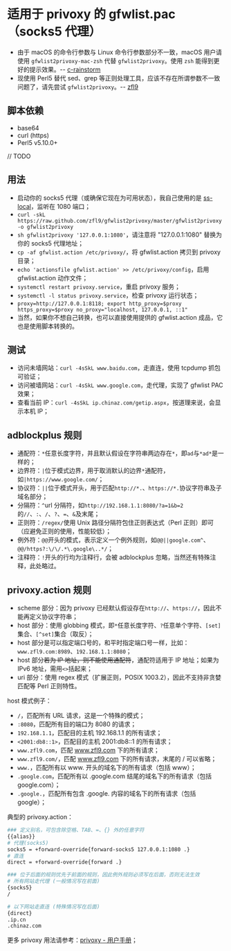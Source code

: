 # 适用于 privoxy 的 gfwlist.pac（socks5 代理）
- 由于 macOS 的命令行参数与 Linux 命令行参数部分不一致，macOS 用户请使用 `gfwlist2privoxy-mac-zsh` 代替 `gfwlist2privoxy`。使用 `zsh` 能得到更好的提示效果。-- [c-rainstorm](https://github.com/c-rainstorm)
- 现使用 Perl5 替代 sed、grep 等正则处理工具，应该不存在所谓参数不一致问题了，请先尝试 `gfwlist2privoxy`。-- [zfl9](https://github.com/zfl9)

## 脚本依赖
- base64
- curl (https)
- Perl5 v5.10.0+

// TODO

## 用法

- 启动你的 socks5 代理（或确保它现在为可用状态），我自己使用的是 [ss-local](https://www.zfl9.com/ss-local.html)，监听在 1080 端口；
- `curl -skL https://raw.github.com/zfl9/gfwlist2privoxy/master/gfwlist2privoxy -o gfwlist2privoxy`
- `sh gfwlist2privoxy '127.0.0.1:1080'`，请注意将 "127.0.0.1:1080" 替换为你的 socks5 代理地址；
- `cp -af gfwlist.action /etc/privoxy/`，将 gfwlist.action 拷贝到 privoxy 目录；
- `echo 'actionsfile gfwlist.action' >> /etc/privoxy/config`，启用 gfwlist.action 动作文件；
- `systemctl restart privoxy.service`，重启 privoxy 服务；
- `systemctl -l status privoxy.service`，检查 privoxy 运行状态；
- `proxy=http://127.0.0.1:8118; export http_proxy=$proxy https_proxy=$proxy no_proxy="localhost, 127.0.0.1, ::1"`
- 当然，如果你不想自己转换，也可以直接使用提供的 gfwlist.action 成品，它也是使用脚本转换的。

## 测试

- 访问未墙网站：`curl -4sSkL www.baidu.com`，走直连，使用 tcpdump 抓包可验证；
- 访问被墙网站：`curl -4sSkL www.google.com`，走代理，实现了 gfwlist PAC 效果；
- 查看当前 IP：`curl -4sSkL ip.chinaz.com/getip.aspx`，按道理来说，会显示本机 IP；

## adblockplus 规则

- 通配符：`*`任意长度字符，并且默认假设在字符串两边存在`*`，即`ad`与`*ad*`是一样的；
- 边界符：`|`位于模式边界，用于取消默认的边界`*`通配符，如`|https://www.google.com/`；
- 协议符：`||`位于模式开头，用于匹配`http://*.`、`https://*.`协议字符串及子域名部分；
- 分隔符：`^`url 分隔符，如`http://192.168.1.1:8080/?a=1&b=2`的`//`、`:`、`/`、`?`、`=`、`&`及末尾；
- 正则符：`/regex/`使用 Unix 路径分隔符包住正则表达式（Perl 正则）即可（应避免正则的使用，性能较低）；
- 例外符：`@@`开头的模式，表示定义一个例外规则，如`@@||google.com^`、`@@/https?:\/\/.*\.google\..*/`；
- 注释符：`!`开头的行均为注释行，会被 adblockplus 忽略，当然还有特殊注释，此处略过。

## privoxy.action 规则

- scheme 部分：因为 privoxy 已经默认假设存在`http://`、`https://`，因此不能再定义协议字符串；
- host 部分：使用 globbing 模式，即`*`任意长度字符、`?`任意单个字符、`[set]`集合、`[^set]`集合（取反）；
- host 部分是可以指定端口号的，和平时指定端口号一样，比如：`www.zfl9.com:8989`、`192.168.1.1:8080`；
- host 部分~~若为 IP 地址，则不能使用通配符~~，通配符适用于 IP 地址；如果为 IPv6 地址，需用`<>`括起来；
- uri 部分：使用 regex 模式（扩展正则，POSIX 1003.2），因此不支持非贪婪匹配等 Perl 正则特性。

host 模式例子：

- `/`，匹配所有 URL 请求，这是一个特殊的模式；
- `:8080`，匹配所有目的端口为 8080 的请求；
- `192.168.1.1`，匹配目的主机 192.168.1.1 的所有请求；
- `<2001:db8::1>`，匹配目的主机 2001:db8::1 的所有请求；
- `www.zfl9.com`，匹配 www.zfl9.com 下的所有请求；
- `www.zfl9.com/`，匹配 www.zfl9.com 下的所有请求，末尾的 / 可以省略；
- `www.`，匹配所有以 www. 开头的域名下的所有请求（包括 www）；
- `.google.com`，匹配所有以 .google.com 结尾的域名下的所有请求（包括 google.com）；
- `.google.`，匹配所有包含 .google. 内容的域名下的所有请求（包括 google）；

典型的 privoxy.action：

``` bash
### 定义别名，可包含除空格、TAB、=、{} 外的任意字符
{{alias}}
# 代理(socks5)
socks5 = +forward-override{forward-socks5 127.0.0.1:1080 .}
# 直连
direct = +forward-override{forward .}

### 位于后面的规则优先于前面的规则，因此例外规则必须写在后面，否则无法生效
# 所有网站走代理 (一般情况写在前面)
{socks5}
/

# 以下网站走直连 (特殊情况写在后面)
{direct}
.ip.cn
.chinaz.com
```

更多 privoxy 用法请参考：[privoxy - 用户手册](https://www.privoxy.org/user-manual/)；
